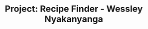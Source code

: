 ---
layout: full-project.njk
title: "Project: Recipe Finder - Wessley Nyakanyanga"
description: "Culinary app with recipe search, favorites, and meal planning functionality"
keywords: "recipe app, meal planning, food, cooking, nutrition, culinary application"
ogTitle: "Recipe Finder by Wessley Nyakanyanga"
ogDescription: "Culinary app with recipe search, favorites, and meal planning functionality"
ogImage: "../assets/img/projects/project5.webp"
ogUrl: "https://wessleyn.me/projects/project-5.html"
canonical: "https://wessleyn.me/projects/project-5.html"
projectSlug: "project-5"
projectName: "Recipe_Finder"
projectSummary: "A culinary application with recipe search, favorites, and meal planning functionality"
projectImage: "project5.webp"
projectOverview: "This recipe finder application helps users discover new dishes, save their favorite recipes, and plan
their meals. With an extensive database of recipes and intelligent search capabilities, it makes cooking and meal
planning easier and more enjoyable."
technologies:
- "Angular"
- "NgRx"
- "Node.js"
- "Spoonacular API"
- "MongoDB"
- "Express"
- "Auth0"
- "Progressive Web App"
features:
- "Advanced recipe search with filtering options"
- "Personalized recipe recommendations based on preferences"
- "Save favorite recipes and create custom collections"
- "Weekly meal planner with automated shopping lists"
- "Nutritional information and dietary restriction filters"
- "Step-by-step cooking instructions with timer integration"
- "Recipe scaling for different serving sizes"
- "Social sharing and user recipe submissions"
challenges:
- "A key challenge was integrating data from multiple recipe sources while maintaining a consistent format. I developed
a data normalization pipeline that standardized ingredient measurements, cooking times, and instruction formats across
all recipes."
- "Another challenge was creating an efficient search algorithm that could handle complex filtering criteria while
providing fast results. I implemented a combination of server-side filtering and client-side caching to maintain
responsiveness even with complex search parameters."
githubUrl: "https://github.com/wessleyn/recipe-finder"
demoUrl: "https://example-recipes.wessleyn.me"
prevProject: "project-4"
---